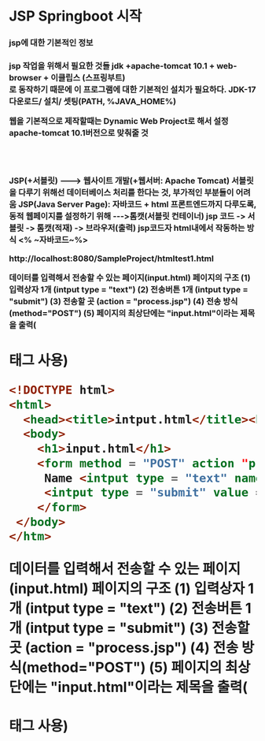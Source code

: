 <h1>JSP Springboot 시작</h1>

<h3>jsp에 대한 기본적인 정보<h3>
 
**jsp 작업을 위해서 필요한 것들**
jdk +apache-tomcat 10.1 + web-browser + 이클립스 (스프링부트)<br>
로 동작하기 때문에 이 프로그램에 대한 기본적인 설치가 필요하다.
 JDK-17 다운로드/ 설치/ 셋팅(PATH, %JAVA_HOME%)
 
웹을 기본적으로 제작할때는 Dynamic Web Project로 해서 설정
apache-tomcat 10.1버전으로 맞춰줄 것

<br><br>

JSP(+서블릿) ---> 웹사이트 개발(+웹서버: Apache Tomcat)
서블릿을 다루기 위해선 데이터베이스 처리를 한다는 것, 부가적인 부분들이 어려움
JSP(Java Server Page): 자바코드 + html  프론트엔드까지 다루도록, 동적 웹페이지를 설정하기 위해 --->톰캣(서블릿 컨테이너)
jsp 코드 -> 서블릿 -> 톰캣(적재) -> 브라우저(출력)
jsp코드자 html내에서 작동하는 방식
<% ~자바코드~%>

http://localhost:8080/SampleProject/htmltest1.html


데이터를 입력해서 전송할 수 있는 페이지(input.html)
 페이지의 구조
(1) 입력상자 1개 (intput type = "text")
(2) 전송버튼 1개 (intput type = "submit")
(3) 전송할 곳 (action = "process.jsp")
(4) 전송 방식(method="POST")
(5) 페이지의 최상단에는 "input.html"이라는 제목을 출력(<h1>태그 사용)

  
```html
<!DOCTYPE html>
<html>
  <head><title>intput.html</title><head>
  <body>
    <h1>input.html</h1>
    <form method = "POST" action "process.jsp">
     Name <intput type = "text" name = "data">
     <intput type = "submit" value = "send">
    </form>
 </body>
</htm>                                       
```
   
데이터를 입력해서 전송할 수 있는 페이지(input.html)
 페이지의 구조
(1) 입력상자 1개 (intput type = "text")
(2) 전송버튼 1개 (intput type = "submit")
(3) 전송할 곳 (action = "process.jsp")
(4) 전송 방식(method="POST")
(5) 페이지의 최상단에는 "input.html"이라는 제목을 출력(<h1>태그 사용)

